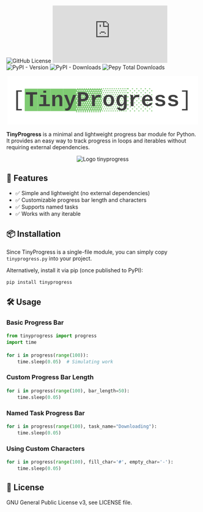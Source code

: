 ![GitHub License](https://img.shields.io/github/license/croketillo/tinyprogress)
![GitHub file size in bytes](https://img.shields.io/github/size/croketillo/tinyprogress/tinyprogress/tinyprogress.py)
![PyPI - Version](https://img.shields.io/pypi/v/tinyprogress)
![PyPI - Downloads](https://img.shields.io/pypi/dm/tinyprogress)
![Pepy Total Downloads](https://img.shields.io/pepy/dt/tinyprogress)

<p align="center">
  <img src="images/logo.png" alt="Logo tinyprogress" width="500">
</p>

**TinyProgress** is a minimal and lightweight progress bar module for Python. It provides an easy way to track progress in loops and iterables without requiring external dependencies.

<p align="center">
  <img src="images/png.png" alt="Logo tinyprogress">
</p>

## 🚀 Features
- ✅ Simple and lightweight (no external dependencies)
- ✅ Customizable progress bar length and characters
- ✅ Supports named tasks
- ✅ Works with any iterable

## 📦 Installation
Since TinyProgress is a single-file module, you can simply copy `tinyprogress.py` into your project.

Alternatively, install it via pip (once published to PyPI):
```sh
pip install tinyprogress
```

## 🛠 Usage
### Basic Progress Bar
```python
from tinyprogress import progress
import time

for i in progress(range(100)):
    time.sleep(0.05)  # Simulating work
```

### Custom Progress Bar Length
```python
for i in progress(range(100), bar_length=50):
    time.sleep(0.05)
```

### Named Task Progress Bar
```python
for i in progress(range(100), task_name="Downloading"):
    time.sleep(0.05)
```

### Using Custom Characters
```python
for i in progress(range(100), fill_char='#', empty_char='-'):
    time.sleep(0.05)
```

## 📜 License
GNU General Public License v3, see LICENSE file.